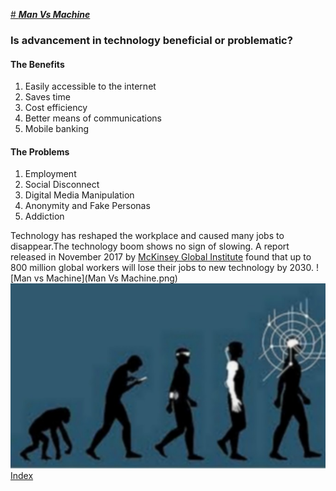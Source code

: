 [# ***Man Vs Machine***](https://medium.com/predict/man-vs-machine-the-latest-chapter-is-just-starting-dc1eb66e5c2a)
### Is advancement in technology beneficial or problematic?
#### The Benefits
1. Easily accessible to the internet 
1. Saves time 
1. Cost efficiency
1. Better means of communications
1. Mobile banking

#### The Problems
1. Employment
1. Social Disconnect
1. Digital Media Manipulation 
1. Anonymity and Fake Personas
1. Addiction

Technology has reshaped the workplace and caused many jobs to disappear.The technology boom shows no sign of slowing. A report released in November 2017 by [McKinsey Global Institute](https://www.mckinsey.com/featured-insights/future-of-work/jobs-lost-jobs-gained-what-the-future-of-work-will-mean-for-jobs-skills-and-wages) found that up to 800 million global workers will lose their jobs to new technology by 2030.
![Man vs Machine](Man Vs Machine.png)![Evolutio](Evolution.jpg)
[Index](index)
